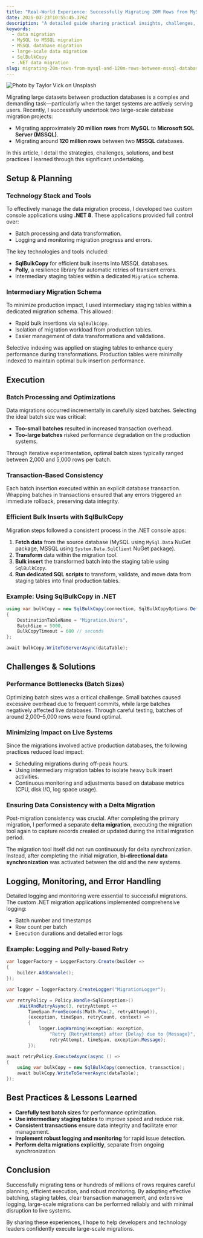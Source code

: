 ```yaml
---
title: "Real-World Experience: Successfully Migrating 20M Rows from MySQL and 120M Rows Between MSSQL Databases"
date: 2025-03-23T10:55:45.376Z
description: "A detailed guide sharing practical insights, challenges, and best practices from migrating large datasets—20 million rows from MySQL and 120 million rows between MSSQL databases—in live production environments."
keywords:
  - data migration
  - MySQL to MSSQL migration
  - MSSQL database migration
  - large-scale data migration
  - SqlBulkCopy
  - .NET data migration
slug: migrating-20m-rows-from-mysql-and-120m-rows-between-mssql-databases
---
```


![Photo by [Taylor Vick](https://unsplash.com/@tvick) on [Unsplash](https://unsplash.com/photos/cable-network-M5tzZtFCOfs)](data-migration.avif)

Migrating large datasets between production databases is a complex and demanding task—particularly when the target systems are actively serving users. Recently, I successfully undertook two large-scale database migration projects:

- Migrating approximately **20 million rows** from **MySQL** to **Microsoft SQL Server (MSSQL)**.
- Migrating around **120 million rows** between two **MSSQL** databases.

In this article, I detail the strategies, challenges, solutions, and best practices I learned through this significant undertaking.

## Setup & Planning

### Technology Stack and Tools

To effectively manage the data migration process, I developed two custom console applications using **.NET 8**. These applications provided full control over:

- Batch processing and data transformation.
- Logging and monitoring migration progress and errors.

The key technologies and tools included:

- **SqlBulkCopy** for efficient bulk inserts into MSSQL databases.
- **Polly**, a resilience library for automatic retries of transient errors.
- Intermediary staging tables within a dedicated `Migration` schema.

### Intermediary Migration Schema

To minimize production impact, I used intermediary staging tables within a dedicated migration schema. This allowed:

- Rapid bulk insertions via `SqlBulkCopy`.
- Isolation of migration workload from production tables.
- Easier management of data transformations and validations.

Selective indexing was applied on staging tables to enhance query performance during transformations. Production tables were minimally indexed to maintain optimal bulk insertion performance.

## Execution

### Batch Processing and Optimizations

Data migrations occurred incrementally in carefully sized batches. Selecting the ideal batch size was critical:

- **Too-small batches** resulted in increased transaction overhead.
- **Too-large batches** risked performance degradation on the production systems.

Through iterative experimentation, optimal batch sizes typically ranged between 2,000 and 5,000 rows per batch.

### Transaction-Based Consistency

Each batch insertion executed within an explicit database transaction. Wrapping batches in transactions ensured that any errors triggered an immediate rollback, preserving data integrity.

### Efficient Bulk Inserts with SqlBulkCopy

Migration steps followed a consistent process in the .NET console apps:

1. **Fetch data** from the source database (MySQL using `MySql.Data` NuGet package, MSSQL using `System.Data.SqlClient` NuGet package).
2. **Transform** data within the migration tool.
3. **Bulk insert** the transformed batch into the staging table using `SqlBulkCopy`.
4. **Run dedicated SQL scripts** to transform, validate, and move data from staging tables into final production tables.

### Example: Using SqlBulkCopy in .NET

```csharp
using var bulkCopy = new SqlBulkCopy(connection, SqlBulkCopyOptions.Default, transaction)
{
    DestinationTableName = "Migration.Users",
    BatchSize = 5000,
    BulkCopyTimeout = 600 // seconds
};

await bulkCopy.WriteToServerAsync(dataTable);
```

## Challenges & Solutions

### Performance Bottlenecks (Batch Sizes)

Optimizing batch sizes was a critical challenge. Small batches caused excessive overhead due to frequent commits, while large batches negatively affected live databases. Through careful testing, batches of around 2,000–5,000 rows were found optimal.

### Minimizing Impact on Live Systems

Since the migrations involved active production databases, the following practices reduced load impact:

- Scheduling migrations during off-peak hours.
- Using intermediary migration tables to isolate heavy bulk insert activities.
- Continuous monitoring and adjustments based on database metrics (CPU, disk I/O, log space usage).

### Ensuring Data Consistency with a Delta Migration

Post-migration consistency was crucial. After completing the primary migration, I performed a separate **delta migration**, executing the migration tool again to capture records created or updated during the initial migration period.  

The migration tool itself did not run continuously for delta synchronization. Instead, after completing the initial migration, **bi-directional data synchronization** was activated between the old and the new systems.

## Logging, Monitoring, and Error Handling

Detailed logging and monitoring were essential to successful migrations. The custom .NET migration applications implemented comprehensive logging:

- Batch number and timestamps
- Row count per batch
- Execution durations and detailed error logs

### Example: Logging and Polly-based Retry

```csharp
var loggerFactory = LoggerFactory.Create(builder =>
{
    builder.AddConsole();
});

var logger = loggerFactory.CreateLogger("MigrationLogger");

var retryPolicy = Policy.Handle<SqlException>()
    .WaitAndRetryAsync(3, retryAttempt => 
        TimeSpan.FromSeconds(Math.Pow(2, retryAttempt)),
        (exception, timeSpan, retryCount, context) =>
        {
            logger.LogWarning(exception: exception, 
                "Retry {RetryAttempt} after {Delay} due to {Message}",
                retryAttempt, timeSpan, exception.Message);
        });

await retryPolicy.ExecuteAsync(async () =>
{
    using var bulkCopy = new SqlBulkCopy(connection, transaction);
    await bulkCopy.WriteToServerAsync(dataTable);
});
```

## Best Practices & Lessons Learned

- **Carefully test batch sizes** for performance optimization.
- **Use intermediary staging tables** to improve speed and reduce risk.
- **Consistent transactions** ensure data integrity and facilitate error management.
- **Implement robust logging and monitoring** for rapid issue detection.
- **Perform delta migrations explicitly**, separate from ongoing synchronization.

## Conclusion

Successfully migrating tens or hundreds of millions of rows requires careful planning, efficient execution, and robust monitoring. By adopting effective batching, staging tables, clear transaction management, and extensive logging, large-scale migrations can be performed reliably and with minimal disruption to live systems.

By sharing these experiences, I hope to help developers and technology leaders confidently execute large-scale migrations.

